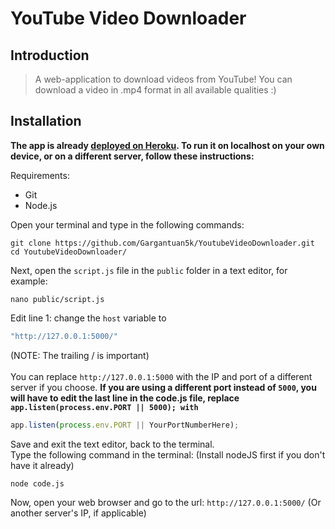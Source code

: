 # YouTube Video Downloader

## Introduction

> A web-application to download videos from YouTube! You can download a video in .mp4 format in all available qualities :)

## Installation

<strong>The app is already <a href="https://youtubevid-downloader.herokuapp.com" target="_blank">deployed on Heroku</a>. To run it on localhost on your own device, or on a different server, follow these instructions:<br /></strong>

Requirements:<br />
* Git
* Node.js

Open your terminal and type in the following commands: 
```shell
git clone https://github.com/Gargantuan5k/YoutubeVideoDownloader.git
cd YoutubeVideoDownloader/
```
Next, open the `script.js` file in the `public` folder in a text editor, for example:
```shell
nano public/script.js
```
Edit line 1: change the `host` variable to 
```js
"http://127.0.0.1:5000/"
```
(NOTE: The trailing / is important) <br /><br />
You can replace `http://127.0.0.1:5000` with the IP and port of a different server if you choose.
<strong>If you are using a different port instead of `5000`, you will have to edit the last line in the code.js file, replace `app.listen(process.env.PORT || 5000); with`</strong>
```js
app.listen(process.env.PORT || YourPortNumberHere);
```
Save and exit the text editor, back to the terminal. <br />
Type the following command in the terminal: (Install nodeJS first if you don't have it already)
```shell
node code.js
```
Now, open your web browser and go to the url: `http://127.0.0.1:5000/` (Or another server's IP, if applicable)
